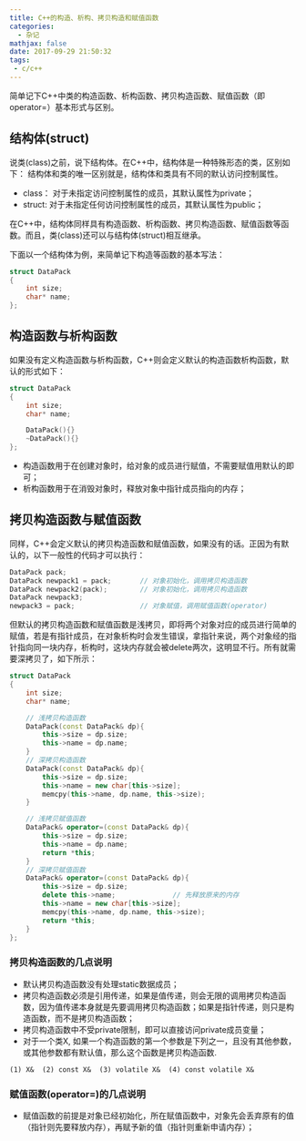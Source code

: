 ```yaml
---
title: C++的构造、析构、拷贝构造和赋值函数
categories:
  - 杂记
mathjax: false
date: 2017-09-29 21:50:32
tags:
 - c/c++
---
```


简单记下C++中类的构造函数、析构函数、拷贝构造函数、赋值函数（即operator=）基本形式与区别。

<!-- more -->

## 结构体(struct)
说类(class)之前，说下结构体。在C++中，结构体是一种特殊形态的类，区别如下：
结构体和类的唯一区别就是，结构体和类具有不同的默认访问控制属性。
 - class： 对于未指定访问控制属性的成员，其默认属性为private；
 - struct: 对于未指定任何访问控制属性的成员，其默认属性为public；

在C++中，结构体同样具有构造函数、析构函数、拷贝构造函数、赋值函数等函数。而且，类(class)还可以与结构体(struct)相互继承。

下面以一个结构体为例，来简单记下构造等函数的基本写法：

```cpp
struct DataPack
{
    int size;
    char* name;
};
```

## 构造函数与析构函数

如果没有定义构造函数与析构函数，C++则会定义默认的构造函数析构函数，默认的形式如下：

```cpp
struct DataPack
{
    int size;
    char* name;

    DataPack(){}
    ~DataPack(){}
};
```
 - 构造函数用于在创建对象时，给对象的成员进行赋值，不需要赋值用默认的即可；
 - 析构函数用于在消毁对象时，释放对象中指针成员指向的内存；


## 拷贝构造函数与赋值函数

同样，C++会定义默认的拷贝构造函数和赋值函数，如果没有的话。正因为有默认的，以下一般性的代码才可以执行：

```cpp
DataPack pack;
DataPack newpack1 = pack;       // 对象初始化，调用拷贝构造函数
DataPack newpack2(pack);        // 对象初始化，调用拷贝构造函数
DataPack newpack3;
newpack3 = pack;                // 对象赋值，调用赋值函数(operator)
```

但默认的拷贝构造函数和赋值函数是浅拷贝，即将两个对象对应的成员进行简单的赋值，若是有指针成员，在对象析构时会发生错误，拿指针来说，两个对象经的指针指向同一块内存，析构时，这块内存就会被delete两次，这明显不行。所有就需要深拷贝了，如下所示：

```cpp
struct DataPack
{
    int size;
    char* name;

    // 浅拷贝构造函数
    DataPack(const DataPack& dp){
        this->size = dp.size;
        this->name = dp.name;
    }
    // 深拷贝构造函数
    DataPack(const DataPack& dp){
        this->size = dp.size;
        this->name = new char[this->size];
        memcpy(this->name, dp.name, this->size);
    }

    // 浅拷贝赋值函数
    DataPack& operator=(const DataPack& dp){
        this->size = dp.size;
        this->name = dp.name;
        return *this;
    }
    // 深拷贝赋值函数
    DataPack& operator=(const DataPack& dp){
        this->size = dp.size;
        delete this->name;              // 先释放原来的内存
        this->name = new char[this->size];
        memcpy(this->name, dp.name, this->size);
        return *this;
    }
};
```

### 拷贝构造函数的几点说明
 - 默认拷贝构造函数没有处理static数据成员；
 - 拷贝构造函数必须是引用传递，如果是值传递，则会无限的调用拷贝构造函数，因为值传递本身就是先要调用拷贝构造函数；如果是指针传递，则只是构造函数，而不是拷贝构造函数；
 - 拷贝构造函数中不受private限制，即可以直接访问private成员变量；
 - 对于一个类X, 如果一个构造函数的第一个参数是下列之一，且没有其他参数，或其他参数都有默认值，那么这个函数是拷贝构造函数.

```
(1) X&  (2) const X&  (3) volatile X&  (4) const volatile X&
```

### 赋值函数(operator=)的几点说明
 - 赋值函数的前提是对象已经初始化，所在赋值函数中，对象先会丢弃原有的值（指针则先要释放内存），再赋予新的值（指针则重新申请内存）；
